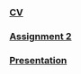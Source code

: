 ### [CV](http://ceylananil.github.io/third-repo/cv.html)
### [Assignment 2](http://ceylananil.github.io/third-repo/exercise.html)
### [Presentation](http://ceylananil.github.io/third-repo/presentation.html)
